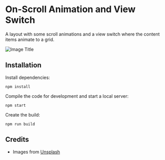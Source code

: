 # On-Scroll Animation and View Switch

A layout with some scroll animations and a view switch where the content items animate to a grid.

![Image Title](https://i7x7p5b7.stackpathcdn.com/codrops/wp-content/uploads/2022/10/ScrollAnim_feat.jpg)

## Installation

Install dependencies:

```
npm install
```

Compile the code for development and start a local server:

```
npm start
```

Create the build:

```
npm run build
```

## Credits

- Images from [Unsplash](https://unsplash.com/)
